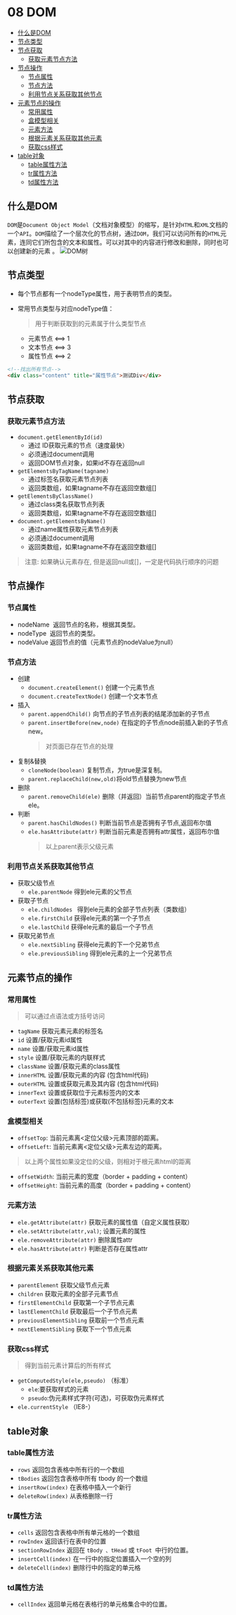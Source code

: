 # 08 DOM
- [什么是DOM](#什么是DOM)
- [节点类型](#节点类型)
- [节点获取](#节点获取)
    - [获取元素节点方法](#获取元素节点方法)
- [节点操作](#节点操作)
    - [节点属性](#节点属性)
    - [节点方法](#节点方法)
    - [利用节点关系获取其他节点](#利用节点关系获取其他节点)
- [元素节点的操作](#元素节点的操作)
    - [常用属性](#常用属性)
    - [盒模型相关](#盒模型相关)
    - [元素方法](#元素方法)
    - [根据元素关系获取其他元素](#根据元素关系获取其他元素)
    - [获取css样式](#获取css样式)
- [table对象](#table对象)
    - [table属性方法](属性方法) 
    - [tr属性方法](tr属性方法)
    - [td属性方法](#td属性方法)

<src-BackToTop></src-BackToTop>
<src-MetaChange></src-MetaChange>

## 什么是DOM
`DOM`是`Document Object Model`（文档对象模型）的缩写，是针对`HTML`和`XML`文档的一个`API`。`DOM`描绘了一个层次化的节点树，通过`DOM`，我们可以访问所有的`HTML`元素，连同它们所包含的文本和属性。可以对其中的内容进行修改和删除，同时也可以创建新的元素
。
![DOM树](https://github.com/CoyleCyq/img/blob/master/docImg/dom_tree.png?raw=true)

## 节点类型
- 每个节点都有一个nodeType属性，用于表明节点的类型。
- 常用节点类型与对应nodeType值：
    > 用于判断获取到的元素属于什么类型节点

    - 元素节点 &lt;==&gt; 1
    - 文本节点 &lt;==&gt; 3
    - 属性节点 &lt;==&gt; 2
```html
<!--找出所有节点-->
<div class="content" title="属性节点">测试Div</div>
```

## 节点获取
### 获取元素节点方法
- `document.getElementById(id)`
  - 通过 ID获取元素的节点（速度最快）
  - 必须通过document调用
  - 返回DOM节点对象，如果id不存在返回null
- `getElementsByTagName(tagname)`
  - 通过标签名获取元素节点列表
  - 返回类数组，如果tagname不存在返回空数组[]
- `getElementsByClassName()`
  - 通过class类名获取节点列表
  - 返回类数组，如果tagname不存在返回空数组[]
- `document.getElementsByName()`
  - 通过name属性获取元素节点列表
  - 必须通过document调用
  - 返回类数组，如果tagname不存在返回空数组[] 

> 注意: 如果确认元素存在, 但是返回null或[]，一定是代码执行顺序的问题

## 节点操作
### 节点属性
- nodeName&nbsp;   返回节点的名称，根据其类型。
- nodeType&nbsp;   返回节点的类型。
- nodeValue   返回节点的值（元素节点的nodeValue为null）

### 节点方法
- 创建
  - `document.createElement()`  创建一个元素节点
  - `document.createTextNode()` 创建一个文本节点
- 插入
  - `parent.appendChild()` 向节点的子节点列表的结尾添加新的子节点
  - `parent.insertBefore(new,node)` 在指定的子节点node前插入新的子节点new。
    > 对页面已存在节点的处理
- 复制&amp;替换
  - `cloneNode(boolean)`  复制节点，为true是深复制。
  - `parent.replaceChild(new,old)`将old节点替换为new节点
- 删除
  - `parent.removeChild(ele)` 删除（并返回）当前节点parent的指定子节点ele。
- 判断
  - `parent.hasChildNodes()` 判断当前节点是否拥有子节点,返回布尔值
  - `ele.hasAttribute(attr)`  判断当前元素是否拥有attr属性，返回布尔值
    > 以上parent表示父级元素


### 利用节点关系获取其他节点
- 获取父级节点
    - `ele.parentNode`  得到ele元素的父节点
- 获取子节点 
    - `ele.childNodes ` 得到ele元素的全部子节点列表（类数组）
    - `ele.firstChild`  获得ele元素的第一个子节点
    - `ele.lastChild`   获得ele元素的最后一个子节点
- 获取兄弟节点
    - `ele.nextSibling` 获得ele元素的下一个兄弟节点
    - `ele.previousSibling` 得到ele元素的上一个兄弟节点


## 元素节点的操作
### 常用属性
> 可以通过点语法或方括号访问

- `tagName` 获取元素元素的标签名
- `id` 设置/获取元素id属性
- `name` 设置/获取元素id属性
- `style` 设置/获取元素的内联样式
- `className` 设置/获取元素的class属性
- `innerHTML` 设置/获取元素的内容 (包含html代码)
- `outerHTML` 设置或获取元素及其内容 (包含html代码)
- `innerText` 设置或获取位于元素标签内的文本
- `outerText` 设置(包括标签)或获取(不包括标签)元素的文本

### 盒模型相关
- `offsetTop`: 当前元素离&lt;定位父级&gt;元素顶部的距离。
- `offsetLeft`: 当前元素离&lt;定位父级&gt;元素左边的距离。
> 以上两个属性如果没定位的父级，则相对于根元素html的距离

- `offsetWidth`: 当前元素的宽度（border + padding + content）
- `offsetHeight`: 当前元素的高度（border + padding + content）

### 元素方法
- `ele.getAttribute(attr)` 获取元素的属性值（自定义属性获取）
- `ele.setAttribute(attr,val)`; 设置元素的属性
- `ele.removeAttribute(attr)` 删除属性attr
- `ele.hasAttribute(attr)` 判断是否存在属性attr

### 根据元素关系获取其他元素
- `parentElement`  获取父级节点元素
- `children` 获取元素的全部子元素节点
- `firstElementChild` 获取第一个子节点元素
- `lastElementChild` 获取最后一个子节点元素
- `previousElementSibling` 获取前一个节点元素
- `nextElementSibling` 获取下一个节点元素


### 获取css样式
> 得到当前元素计算后的所有样式

- `getComputedStyle(ele,pseudo)` （标准）
    - `ele`:要获取样式的元素
    - `pseudo`:伪元素样式字符(可选)，可获取伪元素样式
- `ele.currentStyle` （IE8-）

## table对象
### table属性方法
- `rows` 返回包含表格中所有行的一个数组
- `tBodies` 返回包含表格中所有 tbody 的一个数组
- `insertRow(index)` 在表格中插入一个新行
- `deleteRow(index)` 从表格删除一行

### tr属性方法
- `cells` 返回包含表格中所有单元格的一个数组
- `rowIndex` 返回该行在表中的位置
- `sectionRowIndex` 返回在 `tBody 、tHead` 或 `tFoot `中行的位置。
- `insertCell(index)` 在一行中的指定位置插入一个空的列
- `deleteCell(index)` 删除行中的指定的单元格

### td属性方法
- `cellIndex` 返回单元格在表格行的单元格集合中的位置。
